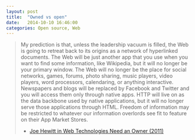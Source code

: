 ```yaml
---
layout: post
title:  "Owned vs open"
date:   2014-10-10 16:46:00
categories: Open source, Web
---
```

> My prediction is that, unless the leadership vacuum is filled, the Web is going to retreat back to its origins as a network of hyperlinked documents. The Web will be just another app that you use when you want to find some information, like Wikipedia, but it will no longer be your primary window. The Web will no longer be the place for social networks, games, forums, photo sharing, music players, video players, word processors, calendaring, or anything interactive. Newspapers and blogs will be replaced by Facebook and Twitter and you will access them only through native apps. HTTP will live on as the data backbone used by native applications, but it will no longer serve those applications through HTML. Freedom of information may be restricted to whatever our information overlords see fit to feature on their App Market Stores.
> - [Joe Hewitt in Web Technologies Need an Owner (2011)](http://joehewitt.com/2011/09/22/web-technologies-need-an-owner)



